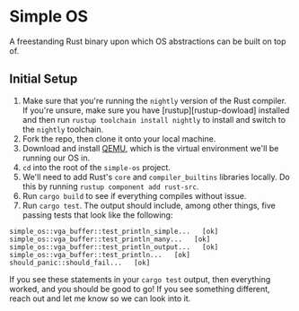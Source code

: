 # Simple OS 

A freestanding Rust binary upon which OS abstractions can be built on top of.

## Initial Setup

1. Make sure that you're running the `nightly` version of the Rust compiler. If
you're unsure, make sure you have [rustup][rustup-dowload] installed and then 
run `rustup toolchain install nightly` to install and switch to the `nightly`
toolchain.
2. Fork the repo, then clone it onto your local machine.
3. Download and install [QEMU][qemu-download], which is the virtual environment 
we'll be running our OS in.
4. `cd` into the root of the `simple-os` project.
5. We'll need to add Rust's `core` and `compiler_builtins` libraries locally. Do
this by running `rustup component add rust-src`. 
6. Run `cargo build` to see if everything compiles without issue.
7. Run `cargo test`. The output should include, among other things, five passing
tests that look like the following:

```
simple_os::vga_buffer::test_println_simple...   [ok]
simple_os::vga_buffer::test_println_many...   [ok]
simple_os::vga_buffer::test_println_output...   [ok]
simple_os::vga_buffer::test_println...   [ok]
should_panic::should_fail...   [ok]
```

If you see these statements in your `cargo test` output, then everything worked, 
and you should be good to go! If you see something different, reach out and let me know
so we can look into it.

[qemu-download]: https://www.qemu.org/download/#windows
